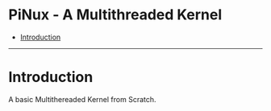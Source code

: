 PiNux - A Multithreaded Kernel
==============================

 
- [Introduction](#introduction)

---------------------------------

# Introduction

A basic Multithereaded Kernel from Scratch.
